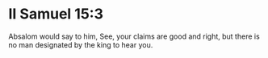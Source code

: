 # II Samuel 15:3

Absalom would say to him, See, your claims are good and right, but there is no man designated by the king to hear you.
